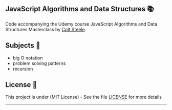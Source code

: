 ## JavaScript Algorithms and Data Structures 📚

Code accompanying the Udemy course JavaScript Algorithms and Data Structures Masterclass by [Colt Steele](https://www.linkedin.com/in/coltsteele/).

## Subjects 📓

- big O notation
- problem solving patterns
- recursion

## License 📄

This project is under (MIT License) - See the file [LICENSE](LICENSE) for more details

---
